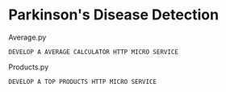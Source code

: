 # Parkinson's Disease Detection

Average.py

    DEVELOP A AVERAGE CALCULATOR HTTP MICRO SERVICE


Products.py

    DEVELOP A TOP PRODUCTS HTTP MICRO SERVICE
